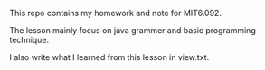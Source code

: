 This repo contains my homework and note for MIT6.092.

The lesson mainly focus on java grammer and basic programming technique.

I also write what I learned from this lesson in view.txt.
